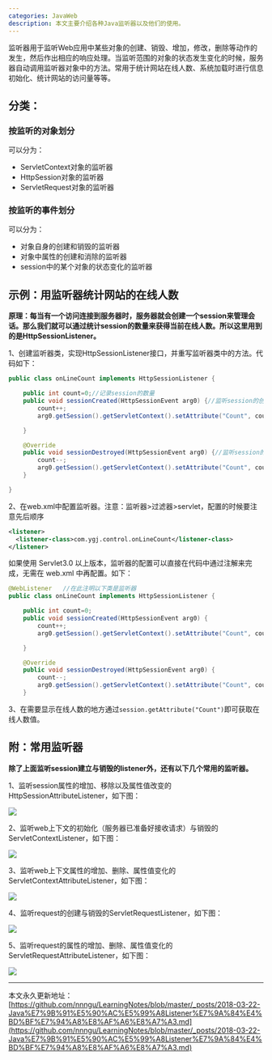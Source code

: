 ```yaml
---
categories: JavaWeb
description: 本文主要介绍各种Java监听器以及他们的使用。
---
```


监听器用于监听Web应用中某些对象的创建、销毁、增加，修改，删除等动作的发生，然后作出相应的响应处理。当监听范围的对象的状态发生变化的时候，服务器自动调用监听器对象中的方法。常用于统计网站在线人数、系统加载时进行信息初始化、统计网站的访问量等等。

## 分类：

### 按监听的对象划分

可以分为：

* ServletContext对象的监听器
* HttpSession对象的监听器
* ServletRequest对象的监听器

### 按监听的事件划分

可以分为：

* 对象自身的创建和销毁的监听器
* 对象中属性的创建和消除的监听器
* session中的某个对象的状态变化的监听器

## 示例：用监听器统计网站的在线人数

**原理：每当有一个访问连接到服务器时，服务器就会创建一个session来管理会话。那么我们就可以通过统计session的数量来获得当前在线人数。所以这里用到的是HttpSessionListener。**

1、创建监听器类，实现HttpSessionListener接口，并重写监听器类中的方法。代码如下：

```java
public class onLineCount implements HttpSessionListener {

    public int count=0;//记录session的数量
    public void sessionCreated(HttpSessionEvent arg0) {//监听session的创建
        count++;
        arg0.getSession().getServletContext().setAttribute("Count", count);

    }

    @Override
    public void sessionDestroyed(HttpSessionEvent arg0) {//监听session的撤销
        count--;
        arg0.getSession().getServletContext().setAttribute("Count", count);
    }

}
```

2、在web.xml中配置监听器。注意：监听器>过滤器>servlet，配置的时候要注意先后顺序

```xml
<listener>
  <listener-class>com.ygj.control.onLineCount</listener-class>
</listener>
```

如果使用 Servlet3.0 以上版本，监听器的配置可以直接在代码中通过注解来完成，无需在 web.xml 中再配置。如下：

```java
@WebListener   //在此注明以下类是监听器
public class onLineCount implements HttpSessionListener {

    public int count=0;
    public void sessionCreated(HttpSessionEvent arg0) {
        count++;
        arg0.getSession().getServletContext().setAttribute("Count", count);

    }

    @Override
    public void sessionDestroyed(HttpSessionEvent arg0) {
        count--;
        arg0.getSession().getServletContext().setAttribute("Count", count);
    }
```

3、在需要显示在线人数的地方通过`session.getAttribute("Count")`即可获取在线人数值。

## 附：常用监听器

**除了上面监听session建立与销毁的listener外，还有以下几个常用的监听器。**

1、监听session属性的增加、移除以及属性值改变的HttpSessionAttributeListener，如下图：

![][1]

2、监听web上下文的初始化（服务器已准备好接收请求）与销毁的ServletContextListener，如下图：

![][2]

3、监听web上下文属性的增加、删除、属性值变化的ServletContextAttributeListener，如下图：

![][3]

4、监听request的创建与销毁的ServletRequestListener，如下图：

![][4]

5、监听request的属性的增加、删除、属性值变化的ServletRequestAttributeListener，如下图：

![][5]

























---

本文永久更新地址：[https://github.com/nnngu/LearningNotes/blob/master/_posts/2018-03-22-Java%E7%9B%91%E5%90%AC%E5%99%A8Listener%E7%9A%84%E4%BD%BF%E7%94%A8%E8%AF%A6%E8%A7%A3.md](https://github.com/nnngu/LearningNotes/blob/master/_posts/2018-03-22-Java%E7%9B%91%E5%90%AC%E5%99%A8Listener%E7%9A%84%E4%BD%BF%E7%94%A8%E8%AF%A6%E8%A7%A3.md)


  [1]: https://www.github.com/nnngu/FigureBed/raw/master/2018/3/22/1521712268679.jpg
  [2]: https://www.github.com/nnngu/FigureBed/raw/master/2018/3/22/1521712339086.jpg
  [3]: https://www.github.com/nnngu/FigureBed/raw/master/2018/3/22/1521712392621.jpg
  [4]: https://www.github.com/nnngu/FigureBed/raw/master/2018/3/22/1521712435429.jpg
  [5]: https://www.github.com/nnngu/FigureBed/raw/master/2018/3/22/1521712488700.jpg